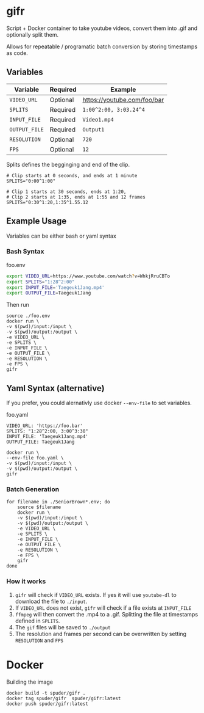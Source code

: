 # gifr

Script + Docker container to take youtube videos, convert them into .gif and optionally split them. 

Allows for repeatable / programatic batch conversion by storing timestamps as code. 

## Variables

|Variable | Required | Example |
| --- | --- | --- |
| `VIDEO_URL` | Optional | https://youtube.com/foo/bar | 
| `SPLITS` | Required | `1:00^2:00, 3:03.24^4` | 
| `INPUT_FILE` | Required | `Video1.mp4` | 
| `OUTPUT_FILE` | Required | `Output1` | 
| `RESOLUTION` | Optional | `720` | 
| `FPS` | Optional | `12` | 


Splits defines the begginging and end of the clip. 

```
# Clip starts at 0 seconds, and ends at 1 minute
SPLITS="0:00^1:00"
```

```
# Clip 1 starts at 30 seconds, ends at 1:20, 
# Clip 2 starts at 1:35, ends at 1:55 and 12 frames
SPLITS="0:30^1:20,1:35^1.55.12
```


## Example Usage

Variables can be either bash or yaml syntax

### Bash Syntax

foo.env
```bash
export VIDEO_URL=https://www.youtube.com/watch?v=WhkjRruCBTo
export SPLITS="1:28^2:00"
export INPUT_FILE='Taegeuk1Jang.mp4'
export OUTPUT_FILE=Taegeuk1Jang
```

Then run 

```
source ./foo.env
docker run \
-v $(pwd)/input:/input \ 
-v $(pwd)/output:/output \ 
-e VIDEO_URL \ 
-e SPLITS \ 
-e INPUT_FILE \ 
-e OUTPUT_FILE \ 
-e RESOLUTION \ 
-e FPS \ 
gifr
```

## Yaml Syntax (alternative)

If you prefer, you could alernativly use docker `--env-file` to set variables. 

foo.yaml
```
VIDEO_URL: 'https://foo.bar'
SPLITS: "1:28^2:00, 3:00^3:30"
INPUT_FILE: 'Taegeuk1Jang.mp4'
OUTPUT_FILE: Taegeuk1Jang
```

```
docker run \ 
--env-file foo.yaml \
-v $(pwd)/input:/input \
-v $(pwd)/output:/output \
gifr
```

### Batch Generation

```
for filename in ./SeniorBrown*.env; do
    source $filename
    docker run \
    -v $(pwd)/input:/input \
    -v $(pwd)/output:/output \
    -e VIDEO_URL \
    -e SPLITS \
    -e INPUT_FILE \
    -e OUTPUT_FILE \
    -e RESOLUTION \
    -e FPS \
    gifr
done
```



### How it works

1. `gifr` will check if `VIDEO_URL` exists. If yes it will use `youtube-dl` to download the file to `./input`. 
2. If `VIDEO_URL` does not exist, `gifr` will check if a file exists at `INPUT_FILE`
3. `ffmpeg` will then convert the .mp4 to a .gif. Splitting the file at timestamps defined in `SPLITS`. 
4. The `gif` files will be saved to `./output`
5. The resolution and frames per second can be overwritten by setting `RESOLUTION` and `FPS`


# Docker

Building the image

```
docker build -t spuder/gifr .
docker tag spuder/gifr  spuder/gifr:latest
docker push spuder/gifr:latest
```